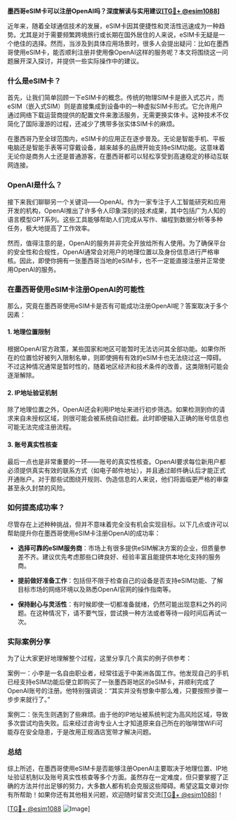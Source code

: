 **墨西哥eSIM卡可以注册OpenAI吗？深度解读与实用建议[[TG💪+ @esim1088](https://t.me/s/esim1088)]**

近年来，随着全球通信技术的发展，eSIM卡因其便捷性和灵活性迅速成为一种趋势。尤其是对于需要频繁跨境旅行或长期在国外居住的人来说，eSIM卡无疑是一个绝佳的选择。然而，当涉及到具体应用场景时，很多人会提出疑问：比如在墨西哥使用eSIM卡，能否顺利注册并使用像OpenAI这样的服务呢？本文将围绕这一问题展开深入探讨，并提供一些实际操作中的建议。

### 什么是eSIM卡？

首先，让我们简单回顾一下eSIM卡的概念。传统的物理SIM卡是嵌入式芯片，而eSIM（嵌入式SIM）则是直接集成到设备中的一种虚拟SIM卡形式。它允许用户通过网络下载运营商提供的配置文件来激活服务，无需更换实体卡。这种技术不仅简化了国际漫游的过程，还减少了携带多张实体SIM卡的麻烦。

在墨西哥乃至全球范围内，eSIM卡的应用正在逐步普及。无论是智能手机、平板电脑还是智能手表等可穿戴设备，越来越多的品牌开始支持eSIM功能。这意味着无论你是商务人士还是普通游客，在墨西哥都可以轻松享受到高速稳定的移动互联网连接。

### OpenAI是什么？

接下来我们聊聊另一个关键词——OpenAI。作为一家专注于人工智能研究和应用开发的机构，OpenAI推出了许多令人印象深刻的技术成果，其中包括广为人知的语言模型GPT系列。这些工具能够帮助人们完成从写作、编程到数据分析等多种任务，极大地提高了工作效率。

然而，值得注意的是，OpenAI的服务并非完全开放给所有人使用。为了确保平台的安全性和合规性，OpenAI通常会对用户的地理位置以及身份信息进行严格审核。因此，即使你拥有一张墨西哥当地的eSIM卡，也不一定能直接注册并正常使用OpenAI的服务。

### 在墨西哥使用eSIM卡注册OpenAI的可能性

那么，究竟在墨西哥使用eSIM卡是否有可能成功注册OpenAI呢？答案取决于多个因素：

#### 1. 地理位置限制
根据OpenAI官方政策，某些国家和地区可能暂时无法访问其全部功能。如果你所在的位置恰好被列入限制名单，则即使拥有有效的eSIM卡也无法绕过这一障碍。不过这种情况通常是暂时性的，随着地区经济和技术条件的改善，这类限制可能会逐渐解除。

#### 2. IP地址验证机制
除了地理位置之外，OpenAI还会利用IP地址来进行初步筛选。如果检测到你的请求来自未授权区域，则很可能会被系统自动拦截。此时即便输入正确的账号信息也可能无法完成注册流程。

#### 3. 账号真实性核查
最后一点也是非常重要的一环——账号的真实性核查。OpenAI要求每位新用户都必须提供真实有效的联系方式（如电子邮件地址），并且通过邮件确认后才能正式开通账户。对于那些试图绕开规则、伪造信息的人来说，他们将面临更严格的审查甚至永久封禁的风险。

### 如何提高成功率？

尽管存在上述种种挑战，但并不意味着完全没有机会实现目标。以下几点或许可以帮助提升你在墨西哥使用eSIM卡注册OpenAI的成功率：

- **选择可靠的eSIM服务商**：市场上有很多提供eSIM解决方案的企业，但质量参差不齐。建议优先考虑那些口碑良好、经验丰富且能提供本地化支持的服务商。
  
- **提前做好准备工作**：包括但不限于检查自己的设备是否支持eSIM功能、了解目标市场的网络环境以及熟悉OpenAI官网的操作指南等。

- **保持耐心与灵活性**：有时候即使一切都准备就绪，仍然可能出现意料之外的问题。在这种情况下，请不要气馁，尝试换一种方法或者等待一段时间后再试一次。

### 实际案例分享

为了让大家更好地理解整个过程，这里分享几个真实的例子供参考：

案例一：小李是一名自由职业者，经常往返于中美洲各国工作。他发现自己的手机已经支持eSIM功能后便立即购买了一张墨西哥地区的eSIM卡，并顺利完成了OpenAI账号的注册。他特别强调说：“其实并没有想象中那么难，只要按照步骤一步步来就行了。”

案例二：张先生则遇到了些麻烦。由于他的IP地址被系统判定为高风险区域，导致多次尝试均告失败。后来经过咨询专业人士才知道原来自己所在的咖啡馆WiFi可能存在安全隐患，于是改用正规酒店宽带才解决问题。

### 总结

综上所述，在墨西哥使用eSIM卡是否能够注册OpenAI主要取决于地理位置、IP地址验证机制以及账号真实性核查等多个方面。虽然存在一定难度，但只要掌握了正确的方法并付出足够的努力，大多数人都有机会克服这些障碍。希望这篇文章对你有所帮助！如果你还有其他相关问题，欢迎随时留言交流[[TG💪+ @esim1088](https://t.me/s/esim1088)]！

[[TG💪+ @esim1088](https://t.me/s/esim1088) ![Image](https://i.postimg.cc/4NQfJmqS/Snipaste-2025-05-13-00-14-12.png)]